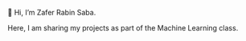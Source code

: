 👋 Hi, I’m Zafer Rabin Saba.

 Here, I am sharing my projects as part of the Machine Learning class. 




